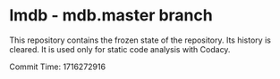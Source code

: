 # lmdb - mdb.master branch

This repository contains the frozen state of the repository.
Its history is cleared. It is used only for static code
analysis with Codacy.

Commit Time: 1716272916